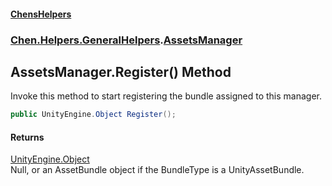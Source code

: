 
#### [ChensHelpers](./index 'index')

### [Chen.Helpers.GeneralHelpers](./Chen-Helpers-GeneralHelpers 'Chen.Helpers.GeneralHelpers').[AssetsManager](./Chen-Helpers-GeneralHelpers-AssetsManager 'Chen.Helpers.GeneralHelpers.AssetsManager')

## AssetsManager.Register() Method
Invoke this method to start registering the bundle assigned to this manager.  
```csharp
public UnityEngine.Object Register();
```

#### Returns
[UnityEngine.Object](https://docs.microsoft.com/en-us/dotnet/api/UnityEngine.Object 'UnityEngine.Object')  
Null, or an AssetBundle object if the BundleType is a UnityAssetBundle.  
